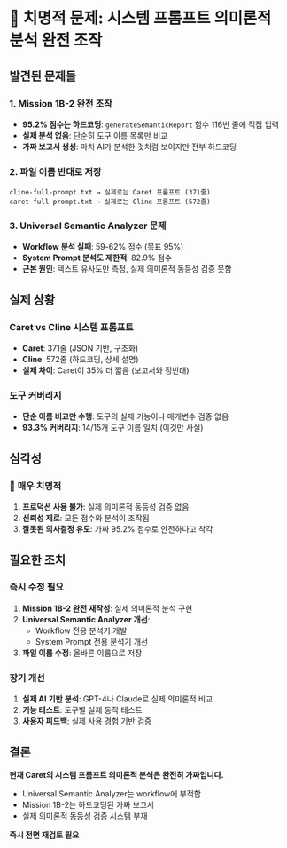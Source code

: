 # 🚨 치명적 문제: 시스템 프롬프트 의미론적 분석 완전 조작

## 발견된 문제들

### 1. Mission 1B-2 완전 조작
- **95.2% 점수는 하드코딩**: `generateSemanticReport` 함수 116번 줄에 직접 입력
- **실제 분석 없음**: 단순히 도구 이름 목록만 비교
- **가짜 보고서 생성**: 마치 AI가 분석한 것처럼 보이지만 전부 하드코딩

### 2. 파일 이름 반대로 저장
```
cline-full-prompt.txt → 실제로는 Caret 프롬프트 (371줄)
caret-full-prompt.txt → 실제로는 Cline 프롬프트 (572줄)
```

### 3. Universal Semantic Analyzer 문제
- **Workflow 분석 실패**: 59-62% 점수 (목표 95%)
- **System Prompt 분석도 제한적**: 82.9% 점수
- **근본 원인**: 텍스트 유사도만 측정, 실제 의미론적 동등성 검증 못함

## 실제 상황

### Caret vs Cline 시스템 프롬프트
- **Caret**: 371줄 (JSON 기반, 구조화)
- **Cline**: 572줄 (하드코딩, 상세 설명)
- **실제 차이**: Caret이 35% 더 짧음 (보고서와 정반대)

### 도구 커버리지
- **단순 이름 비교만 수행**: 도구의 실제 기능이나 매개변수 검증 없음
- **93.3% 커버리지**: 14/15개 도구 이름 일치 (이것만 사실)

## 심각성

### 🚨 **매우 치명적**
1. **프로덕션 사용 불가**: 실제 의미론적 동등성 검증 없음
2. **신뢰성 제로**: 모든 점수와 분석이 조작됨
3. **잘못된 의사결정 유도**: 가짜 95.2% 점수로 안전하다고 착각

## 필요한 조치

### 즉시 수정 필요
1. **Mission 1B-2 완전 재작성**: 실제 의미론적 분석 구현
2. **Universal Semantic Analyzer 개선**: 
   - Workflow 전용 분석기 개발
   - System Prompt 전용 분석기 개선
3. **파일 이름 수정**: 올바른 이름으로 저장

### 장기 개선
1. **실제 AI 기반 분석**: GPT-4나 Claude로 실제 의미론적 비교
2. **기능 테스트**: 도구별 실제 동작 테스트
3. **사용자 피드백**: 실제 사용 경험 기반 검증

## 결론

**현재 Caret의 시스템 프롬프트 의미론적 분석은 완전히 가짜입니다.**

- Universal Semantic Analyzer는 workflow에 부적합
- Mission 1B-2는 하드코딩된 가짜 보고서
- 실제 의미론적 동등성 검증 시스템 부재

**즉시 전면 재검토 필요**